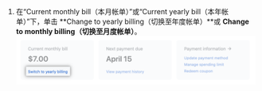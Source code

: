 1. 在“Current monthly bill（本月帐单）”或“Current yearly bill（本年帐单）”下，单击 **Change to yearly billing（切换至年度帐单）**或 **Change to monthly billing（切换至月度帐单）**。 ![帐单概览更改计划按钮](/assets/images/help/billing/change-plan-duration-link.png)
